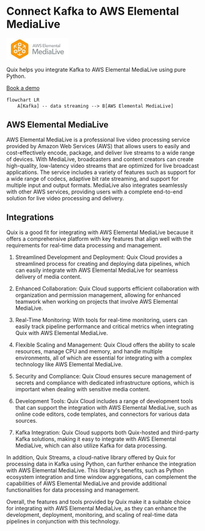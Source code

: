 # Connect Kafka to AWS Elemental MediaLive

![](./images/logo_1.jpg)

Quix helps you integrate Kafka to AWS Elemental MediaLive using pure Python.

<div>
<a class="md-button md-button--primary" href="https://share.hsforms.com/1iW0TmZzKQMChk0lxd_tGiw4yjw2?__hstc=175542013.2303933fbd746c0ac86d9ccbe9bc9100.1728383268831.1729603416735.1729620918855.31&__hssc=175542013.1.1729620918855&__hsfp=2132701734" target="_blank" style="margin-right:.5rem;">Book a demo</a>
<br/>
</div>

```mermaid
flowchart LR
    A[Kafka] -- data streaming --> B[AWS Elemental MediaLive]
```

## AWS Elemental MediaLive

AWS Elemental MediaLive is a professional live video processing service provided by Amazon Web Services (AWS) that allows users to easily and cost-effectively encode, package, and deliver live streams to a wide range of devices. With MediaLive, broadcasters and content creators can create high-quality, low-latency video streams that are optimized for live broadcast applications. The service includes a variety of features such as support for a wide range of codecs, adaptive bit rate streaming, and support for multiple input and output formats. MediaLive also integrates seamlessly with other AWS services, providing users with a complete end-to-end solution for live video processing and delivery.

## Integrations

Quix is a good fit for integrating with AWS Elemental MediaLive because it offers a comprehensive platform with key features that align well with the requirements for real-time data processing and management. 

1. Streamlined Development and Deployment: Quix Cloud provides a streamlined process for creating and deploying data pipelines, which can easily integrate with AWS Elemental MediaLive for seamless delivery of media content.

2. Enhanced Collaboration: Quix Cloud supports efficient collaboration with organization and permission management, allowing for enhanced teamwork when working on projects that involve AWS Elemental MediaLive.

3. Real-Time Monitoring: With tools for real-time monitoring, users can easily track pipeline performance and critical metrics when integrating Quix with AWS Elemental MediaLive.

4. Flexible Scaling and Management: Quix Cloud offers the ability to scale resources, manage CPU and memory, and handle multiple environments, all of which are essential for integrating with a complex technology like AWS Elemental MediaLive.

5. Security and Compliance: Quix Cloud ensures secure management of secrets and compliance with dedicated infrastructure options, which is important when dealing with sensitive media content.

6. Development Tools: Quix Cloud includes a range of development tools that can support the integration with AWS Elemental MediaLive, such as online code editors, code templates, and connectors for various data sources.

7. Kafka Integration: Quix Cloud supports both Quix-hosted and third-party Kafka solutions, making it easy to integrate with AWS Elemental MediaLive, which can also utilize Kafka for data processing.

In addition, Quix Streams, a cloud-native library offered by Quix for processing data in Kafka using Python, can further enhance the integration with AWS Elemental MediaLive. This library's benefits, such as Python ecosystem integration and time window aggregations, can complement the capabilities of AWS Elemental MediaLive and provide additional functionalities for data processing and management.

Overall, the features and tools provided by Quix make it a suitable choice for integrating with AWS Elemental MediaLive, as they can enhance the development, deployment, monitoring, and scaling of real-time data pipelines in conjunction with this technology.

